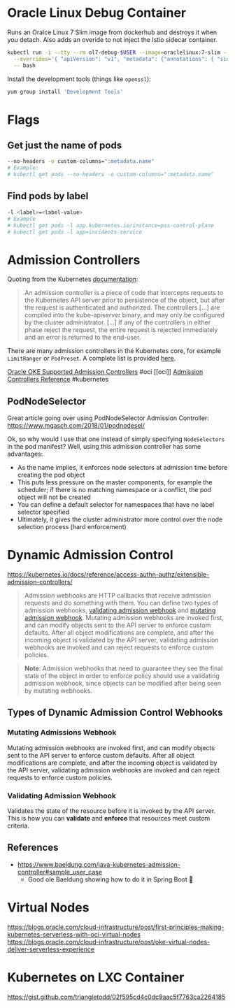# Oracle Linux Debug Container

Runs an Oralce Linux 7 Slim image from dockerhub and destroys it when you detach. Also adds an overide to not inject the Istio sidecar container. 

```bash
kubectl run -i --tty --rm ol7-debug-$USER --image=oraclelinux:7-slim --restart=Never \
  --overrides='{ "apiVersion": "v1", "metadata": {"annotations": { "sidecar.istio.io/inject":"false" } } }' \
  -- bash
```

Install the development tools (things like `openssl`):

```bash
yum group install 'Development Tools'
```

# Flags

## Get just the name of pods

```bash
--no-headers -o custom-columns=":metadata.name"
# Example:
# kubectl get pods --no-headers -o custom-columns=":metadata.name"
```

## Find pods by label

```bash
-l <label>=<label-value>
# Example
# kubectl get pods -l app.kubernetes.io/instance=pss-control-plane
# kubectl get pods -l app=incidents-service
```

# Admission Controllers

Quoting from the Kubernetes [documentation](https://kubernetes.io/docs/admin/admission-controllers/):

> An admission controller is a piece of code that intercepts requests to the Kubernetes API server prior to persistence of the object, but after the request is authenticated and authorized. The controllers […] are compiled into the kube-apiserver binary, and may only be configured by the cluster administrator. […] If any of the controllers in either phase reject the request, the entire request is rejected immediately and an error is returned to the end-user.

There are many admission controllers in the Kubernetes core, for example `LimitRanger` or `PodPreset`. A complete list is provided [here](https://kubernetes.io/docs/admin/admission-controllers/#what-does-each-admission-controller-do).

[Oracle OKE Supported Admission Controllers](https://docs.oracle.com/en-us/iaas/Content/ContEng/Reference/contengadmissioncontrollers.htm) #oci [[oci]]
[Admission Controllers Reference](https://kubernetes.io/docs/reference/access-authn-authz/admission-controllers/#validatingadmissionwebhook) #kubernetes
## PodNodeSelector

Great article going over using PodNodeSelector Admission Controller: https://www.mgasch.com/2018/01/podnodesel/

Ok, so why would I use that one instead of simply specifying `NodeSelectors` in the pod manifest? Well, using this admission controller has some advantages:
-   As the name implies, it enforces node selectors at admission time before creating the pod object
-   This puts less pressure on the master components, for example the scheduler; if there is no matching namespace or a conflict, the pod object will not be created
-   You can define a default selector for namespaces that have no label selector specified
-   Ultimately, it gives the cluster administrator more control over the node selection process (hard enforcement)

# Dynamic Admission Control

https://kubernetes.io/docs/reference/access-authn-authz/extensible-admission-controllers/

>Admission webhooks are HTTP callbacks that receive admission requests and do something with them. You can define two types of admission webhooks, [validating admission webhook](https://kubernetes.io/docs/reference/access-authn-authz/admission-controllers/#validatingadmissionwebhook) and [mutating admission webhook](https://kubernetes.io/docs/reference/access-authn-authz/admission-controllers/#mutatingadmissionwebhook). Mutating admission webhooks are invoked first, and can modify objects sent to the API server to enforce custom defaults. After all object modifications are complete, and after the incoming object is validated by the API server, validating admission webhooks are invoked and can reject requests to enforce custom policies.

> **Note**: Admission webhooks that need to guarantee they see the final state of the object in order to enforce policy should use a validating admission webhook, since objects can be modified after being seen by mutating webhooks.

## Types of Dynamic Admission Control Webhooks

### Mutating Admissions Webhook

Mutating admission webhooks are invoked first, and can modify objects sent to the API server to enforce custom defaults. After all object modifications are complete, and after the incoming object is validated by the API server, validating admission webhooks are invoked and can reject requests to enforce custom policies.

### Validating Admission Webhook

Validates the state of the resource before it is invoked by the API server. This is how you can **validate** and **enforce** that resources meet custom criteria. 

## References

* https://www.baeldung.com/java-kubernetes-admission-controller#sample_user_case
	* Good ole Baeldung showing how to do it in Spring Boot 👏

# Virtual Nodes

https://blogs.oracle.com/cloud-infrastructure/post/first-principles-making-kubernetes-serverless-with-oci-virtual-nodes
https://blogs.oracle.com/cloud-infrastructure/post/oke-virtual-nodes-deliver-serverless-experience

# Kubernetes on LXC Container

https://gist.github.com/triangletodd/02f595cd4c0dc9aac5f7763ca2264185
